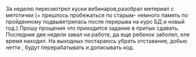 За неделю пересмотрел куски вебинаров,разобрал метериал с метотички (+ пришлось пробежаться по старым-
немного память по пройденному подвыветрилась после перерыва на курс БД и новый год.) 
Прошу прощения что приходится задание в притык сдавать. Последние две недели завал на работе,
 да еще ребенок заболел, еле время находил. На выходных постараюсь убрать отставание, добью нетти ,
 будут перерабатывать и дописывать код.